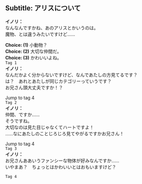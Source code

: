 # 

  
## Subtitle: アリスについて
  
**イノリ：**  
なんなんですかね、あのアリスとかいうのは。  
魔物、とは違うみたいですけど……  
  
**Choice: (1)**  小動物？  
**Choice: (2)**  大切な仲間だ。  
**Choice: (3)**  かわいいよね。  
`Tag 1`  
**イノリ：**  
なんだかよく分からないですけど、なんであたしの方見てるです？  
は？　あれとあたしが同じカテゴリーっていうです？  
お兄さん頭大丈夫ですか！？  
  
Jump to tag 4  
`Tag 2`  
**イノリ：**  
仲間、ですか……  
そうですね。  
大切なのは見た目じゃなくてハートですよ！  
……なにあたしのことじろじろ見てやがるですかお兄さん！  
  
Jump to tag 4  
`Tag 3`  
**イノリ：**  
お兄さんああいうファンシーな物体が好みなんですか……  
いやまあ？　ちょっとはかわいいとはおもいますけど？  
  
`Tag 4`  
